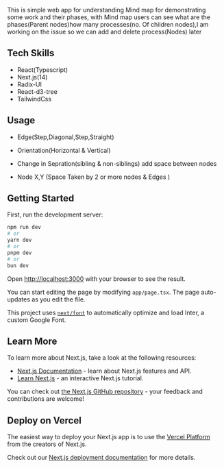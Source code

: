 This is simple web app for understanding Mind map for demonstrating some work and their phases, with Mind map users can see what are the phases(Parent nodes)how many processes(no. Of children nodes),I am working on the issue so we can add and delete process(Nodes) later

## Tech Skills
- React(Typescript)
- Next.js(14)
- Radix-UI
- React-d3-tree
- TailwindCss 

## Usage 
- Edge(Step,Diagonal,Step,Straight)
- Orientation(Horizontal & Vertical)

- Change in Sepration(sibling & non-siblings) add space between nodes
- Node X,Y (Space Taken by 2 or more nodes & Edges )
## Getting Started

First, run the development server:

```bash
npm run dev
# or
yarn dev
# or
pnpm dev
# or
bun dev
```

Open [http://localhost:3000](http://localhost:3000) with your browser to see the result.

You can start editing the page by modifying `app/page.tsx`. The page auto-updates as you edit the file.

This project uses [`next/font`](https://nextjs.org/docs/basic-features/font-optimization) to automatically optimize and load Inter, a custom Google Font.

## Learn More

To learn more about Next.js, take a look at the following resources:

- [Next.js Documentation](https://nextjs.org/docs) - learn about Next.js features and API.
- [Learn Next.js](https://nextjs.org/learn) - an interactive Next.js tutorial.

You can check out [the Next.js GitHub repository](https://github.com/vercel/next.js/) - your feedback and contributions are welcome!

## Deploy on Vercel

The easiest way to deploy your Next.js app is to use the [Vercel Platform](https://vercel.com/new?utm_medium=default-template&filter=next.js&utm_source=create-next-app&utm_campaign=create-next-app-readme) from the creators of Next.js.

Check out our [Next.js deployment documentation](https://nextjs.org/docs/deployment) for more details.
